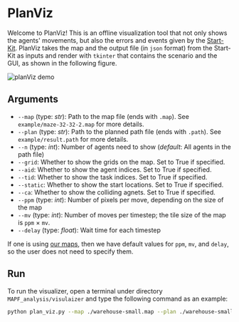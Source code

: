 # PlanViz
Welcome to PlanViz! This is an offline visualization tool that not only shows the agents' movements,
but also the errors and events given by the [Start-Kit](https://github.com/MAPF-Competition/Start-Kit).
PlanViz takes the map and the output file (in `json` format) from the Start-Kit as inputs and render with `tkinter` that contains the scenario and the GUI, as shown in the following figure.

![planViz demo](https://flic.kr/ps/42DQAm)

## Arguments
- `--map` (type: *str*): Path to the map file (ends with `.map`). See `example/maze-32-32-2.map` for more details.
- `--plan` (type: *str*): Path to the planned path file (ends with `.path`). See `example/result.path` for more details.
- `--n` (type: *int*): Number of agents need to show (*default*: All agents in the path file)
- `--grid`: Whether to show the grids on the map. Set to True if specified.
- `--aid`: Whether to show the agent indices. Set to True if specified.
- `--tid`: Whether to show the task indices. Set to True if specified.
- `--static`: Whether to show the start locations. Set to True if specified.
- `--ca`: Whether to show the colliding agnets. Set to True if specified.
- `--ppm` (type: *int*):  Number of pixels per move, depending on the size of the map
- `--mv` (type: *int*):  Number of moves per timestep; the tile size of the map is `ppm` $\times$ `mv`.
- `--delay` (type: *float*):  Wait time for each timestep

If one is using [our maps](https://github.com/MAPF-Competition/benchmark_problems),
then we have default values for `ppm`, `mv`, and `delay`, so the user does not need to specify them.

## Run
To run the visualizer, open a terminal under directory `MAPF_analysis/visulaizer` and type the following command as an example:
```bash
python plan_viz.py --map ./warehouse-small.map --plan ./warehouse-small-60.json --grid --aid --static --ca
```
